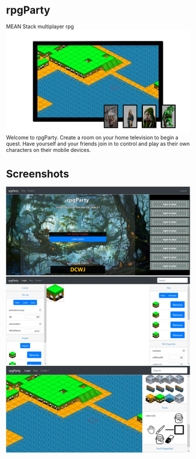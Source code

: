 # rpgParty
MEAN Stack multiplayer rpg
![alt text](screenshots/rpgParty.png "rpgParty")
Welcome to rpgParty. Create a room on your home television to begin a quest. Have yourself and your friends join in to control and play as their own characters on their mobile devices.
# Screenshots
![alt text](screenshots/createroom.png "Create Room Screenshot")
![alt text](screenshots/tileseteditor.png "Tileset Editor Screenshot")
![alt text](screenshots/mapeditor.png "Map Editor Screenshot")
